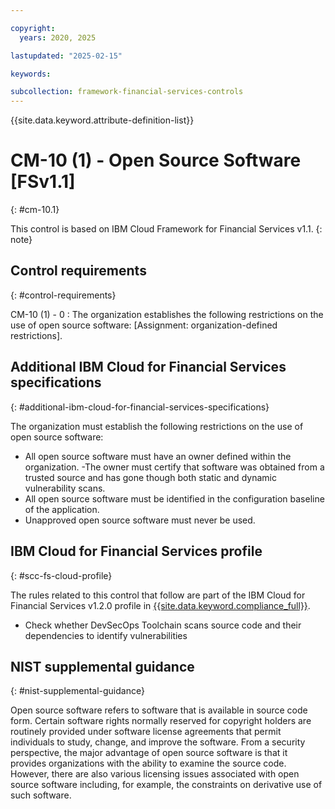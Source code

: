 ```yaml
---

copyright:
  years: 2020, 2025

lastupdated: "2025-02-15"

keywords:

subcollection: framework-financial-services-controls
---
```


{{site.data.keyword.attribute-definition-list}}

               
# CM-10 (1) - Open Source Software [FSv1.1]
{: #cm-10.1}

This control is based on IBM Cloud Framework for Financial Services v1.1.
{: note}


## Control requirements
{: #control-requirements}

CM-10 (1) - 0
    : The organization establishes the following restrictions on the use of open source software: [Assignment: organization-defined restrictions].

## Additional IBM Cloud for Financial Services specifications
{: #additional-ibm-cloud-for-financial-services-specifications}

The organization must establish the following restrictions on the use of open source software:
- All open source software must have an owner defined within the organization.
-The owner must certify that software was obtained from a trusted source and has gone though both static and dynamic vulnerability scans.
- All open source software must be identified in the configuration baseline of the application.
- Unapproved open source software must never be used.

## IBM Cloud for Financial Services profile
{: #scc-fs-cloud-profile}

The rules related to this control that follow are part of the IBM Cloud for Financial Services v1.2.0 profile in [{{site.data.keyword.compliance_full}}](/docs/security-compliance?topic=security-compliance-getting-started).

- Check whether DevSecOps Toolchain scans source code and their dependencies to identify vulnerabilities

## NIST supplemental guidance
{: #nist-supplemental-guidance}

Open source software refers to software that is available in source code form. Certain software rights normally reserved for copyright holders are routinely provided under software license agreements that permit individuals to study, change, and improve the software. From a security perspective, the major advantage of open source software is that it provides organizations with the ability to examine the source code. However, there are also various licensing issues associated with open source software including, for example, the constraints on derivative use of such software.





